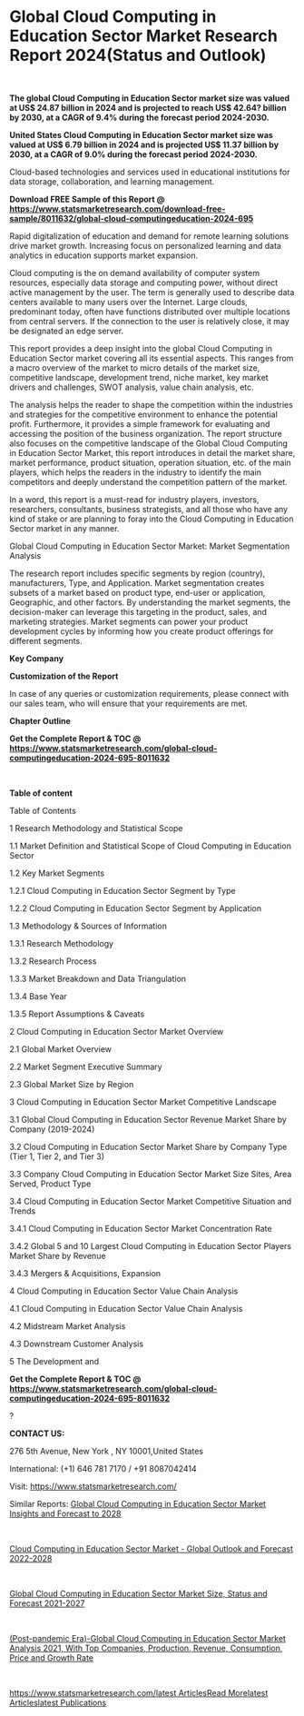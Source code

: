<h1>Global Cloud Computing in Education Sector Market Research Report 2024(Status and Outlook)</h1><br/><p><strong>The global Cloud Computing in Education Sector market size was valued at US$ 24.87 billion in 2024 and is projected to reach US$ 42.64? billion by 2030, at a <strong>CAGR</strong> of 9.4% during the forecast period 2024-2030.</strong></p>
 
 
 
 <p><strong>United States Cloud Computing in Education Sector market size was valued at US$ 6.79 billion in 2024 and is projected US$ 11.37 billion by 2030, at a <strong>CAGR</strong> of 9.0% during the forecast period 2024-2030.</strong></p>
 
 
 
 <p>Cloud-based technologies and services used in educational institutions for data storage, collaboration, and learning management.</p>
 
 
 
 <p><strong>Download FREE Sample of this Report @ <a href="https://www.statsmarketresearch.com/download-free-sample/8011632/global-cloud-computingeducation-2024-695">https://www.statsmarketresearch.com/download-free-sample/8011632/global-cloud-computingeducation-2024-695</a></strong></p>
 
 
 
 <p>Rapid digitalization of education and demand for remote learning solutions drive market growth. Increasing focus on personalized learning and data analytics in education supports market expansion.</p>
 
 
 
 <p>Cloud computing is the on demand availability of computer system resources, especially data storage and computing power, without direct active management by the user. The term is generally used to describe data centers available to many users over the Internet. Large clouds, predominant today, often have functions distributed over multiple locations from central servers. If the connection to the user is relatively close, it may be designated an edge server.</p>
 
 
 
 <p>This report provides a deep insight into the global Cloud Computing in Education Sector market covering all its essential aspects. This ranges from a macro overview of the market to micro details of the market size, competitive landscape, development trend, niche market, key market drivers and challenges, SWOT analysis, value chain analysis, etc.</p>
 
 
 
 <p>The analysis helps the reader to shape the competition within the industries and strategies for the competitive environment to enhance the potential profit. Furthermore, it provides a simple framework for evaluating and accessing the position of the business organization. The report structure also focuses on the competitive landscape of the Global Cloud Computing in Education Sector Market, this report introduces in detail the market share, market performance, product situation, operation situation, etc. of the main players, which helps the readers in the industry to identify the main competitors and deeply understand the competition pattern of the market.</p>
 
 
 
 <p>In a word, this report is a must-read for industry players, investors, researchers, consultants, business strategists, and all those who have any kind of stake or are planning to foray into the Cloud Computing in Education Sector market in any manner.</p>
 
 
 
 <p>Global Cloud Computing in Education Sector Market: Market Segmentation Analysis</p>
 
 
 
 <p>The research report includes specific segments by region (country), manufacturers, Type, and Application. Market segmentation creates subsets of a market based on product type, end-user or application, Geographic, and other factors. By understanding the market segments, the decision-maker can leverage this targeting in the product, sales, and marketing strategies. Market segments can power your product development cycles by informing how you create product offerings for different segments.</p>
 
 
 
 <p><strong>Key Company</strong></p>
 
 
 
 <p><strong>Customization of the Report</strong></p>
 
 
 
 <p>In case of any queries or customization requirements, please connect with our sales team, who will ensure that your requirements are met.</p>
 
 
 
 <p><strong>Chapter Outline</strong></p>
 
 
 
 <div><b>Get the Complete Report & TOC @ <a href="https://www.statsmarketresearch.com/global-cloud-computingeducation-2024-695-8011632">https://www.statsmarketresearch.com/global-cloud-computingeducation-2024-695-8011632</a></b></div>
 
 
 
 <p><br />
 
 <b>Table of content</b></p>
 
 
 
 <p>Table of Contents<br />
 
 1 Research Methodology and Statistical Scope<br />
 
 1.1 Market Definition and Statistical Scope of Cloud Computing in Education Sector<br />
 
 1.2 Key Market Segments<br />
 
 1.2.1 Cloud Computing in Education Sector Segment by Type<br />
 
 1.2.2 Cloud Computing in Education Sector Segment by Application<br />
 
 1.3 Methodology & Sources of Information<br />
 
 1.3.1 Research Methodology<br />
 
 1.3.2 Research Process<br />
 
 1.3.3 Market Breakdown and Data Triangulation<br />
 
 1.3.4 Base Year<br />
 
 1.3.5 Report Assumptions & Caveats<br />
 
 2 Cloud Computing in Education Sector Market Overview<br />
 
 2.1 Global Market Overview<br />
 
 2.2 Market Segment Executive Summary<br />
 
 2.3 Global Market Size by Region<br />
 
 3 Cloud Computing in Education Sector Market Competitive Landscape<br />
 
 3.1 Global Cloud Computing in Education Sector Revenue Market Share by Company (2019-2024)<br />
 
 3.2 Cloud Computing in Education Sector Market Share by Company Type (Tier 1, Tier 2, and Tier 3)<br />
 
 3.3 Company Cloud Computing in Education Sector Market Size Sites, Area Served, Product Type<br />
 
 3.4 Cloud Computing in Education Sector Market Competitive Situation and Trends<br />
 
 3.4.1 Cloud Computing in Education Sector Market Concentration Rate<br />
 
 3.4.2 Global 5 and 10 Largest Cloud Computing in Education Sector Players Market Share by Revenue<br />
 
 3.4.3 Mergers & Acquisitions, Expansion<br />
 
 4 Cloud Computing in Education Sector Value Chain Analysis<br />
 
 4.1 Cloud Computing in Education Sector Value Chain Analysis<br />
 
 4.2 Midstream Market Analysis<br />
 
 4.3 Downstream Customer Analysis<br />
 
 5 The Development and</p>
 
 
 
 <div><b>Get the Complete Report & TOC @ <a href="https://www.statsmarketresearch.com/global-cloud-computingeducation-2024-695-8011632">https://www.statsmarketresearch.com/global-cloud-computingeducation-2024-695-8011632</a></b></div>
 
 
 
 <p>? </p>
 
 
 
 <p><b>CONTACT US:</b><br />
 
 276 5th Avenue, New York , NY 10001,United States<br />
 
 International: (+1) 646 781 7170 / +91 8087042414<br />
 
 Visit: <a href="https://www.statsmarketresearch.com/">https://www.statsmarketresearch.com/</a><br />
 
 Similar Reports: <a href="https://www.statsmarketresearch.com/global-cloud-computingeducation-2024-695-8011632">Global Cloud Computing in Education Sector Market Insights and Forecast to 2028</a><br />
 
 <br />
 
 <a href="https://www.statsmarketresearch.com/global-cloud-computingeducation-2024-695-8011632">Cloud Computing in Education Sector Market - Global Outlook and Forecast 2022-2028</a><br />
 
 <br />
 
 <a href="https://www.statsmarketresearch.com/global-cloud-computingeducation-2024-695-8011632">Global Cloud Computing in Education Sector Market Size, Status and Forecast 2021-2027</a><br />
 
 <br />
 
 <a href="https://www.statsmarketresearch.com/global-cloud-computingeducation-2024-695-8011632">(Post-pandemic Era)-Global Cloud Computing in Education Sector Market Analysis 2021, With Top Companies, Production, Revenue, Consumption, Price and Growth Rate</a><br />
 
 <br />
 
 <a href="https://gyeongbokgung.com">https://www.statsmarketresearch.com/</a><a href="https://hallyeomaritime.com">latest Articles</a><a href="https://jingwansa.com">Read More</a><a href="https://nguoiviet.jp/">latest Articles</a><a href="https://www.intelmarketresearch.com/">latest Publications</a></p>